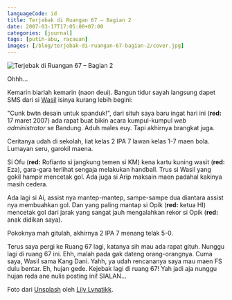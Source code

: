 ```yaml
---
languageCode: id
title: Terjebak di Ruangan 67 – Bagian 2
date: 2007-03-17T17:05:00+07:00
categories: [journal]
tags: [putih-abu, racauan]
images: [/blog/terjebak-di-ruangan-67-bagian-2/cover.jpg]
---
```

![Terjebak di Ruangan 67 – Bagian 2](cover.jpg)

Ohhh...

Kemarin biarlah kemarin (naon deui). Bangun tidur sayah langsung dapet SMS dari si [Wasil](https://titikcerah.wordpress.com/) isinya kurang lebih begini:

"Cunk bwtn desain untuk spanduk!", dari situh saya baru ingat hari ini (**red:** 17 maret 2007) ada rapat buat bikin acara kumpul-kumpul *web administrator* se Bandung. Aduh males euy. Tapi akhirnya brangkat juga.

Ceritanya udah di sekolah, liat kelas 2 IPA 7 lawan kelas 1-7 maen bola. Lumayan seru, garokil maena.

Si Ofu (**red:** Rofianto si jangkung temen si KM) kena kartu kuning wasit (**red:** Eza), gara-gara terlihat sengaja melakukan handball. Trus si Wasil yang gokil hampir mencetak gol. Ada juga si Arip maksain maen padahal kakinya masih cedera.

Ada lagi si Ai, assist nya mantep-mantep, sampe-sampe dua diantara assist nya membuahkan gol. Dan yang paling mantap si Opik (**red:** ketua HI) mencetak gol dari jarak yang sangat jauh mengalahkan rekor si Opik (**red:** anak didikan saya).

Pokoknya mah gitulah, akhirnya 2 IPA 7 menang telak 5-0.

Terus saya pergi ke Ruang 67 lagi, katanya sih mau ada rapat gituh. Nunggu lagi di ruang 67 ini. Ehh, malah pada gak dateng orang-orangnya. Cuma saya, Wasil sama Kang Dani. Yahh, ya udah rencananya saya mau maen FS dulu bentar. Eh, hujan gede. Kejebak lagi di ruang 67! Yah jadi aja nunggu hujan reda ane nulis posting ini! SIALAN...

Foto dari [Unsplash](https://unsplash.com/photos/iNsKPCS-Z5g) oleh [Lily Lvnatikk](https://unsplash.com/@lvnatikk).
